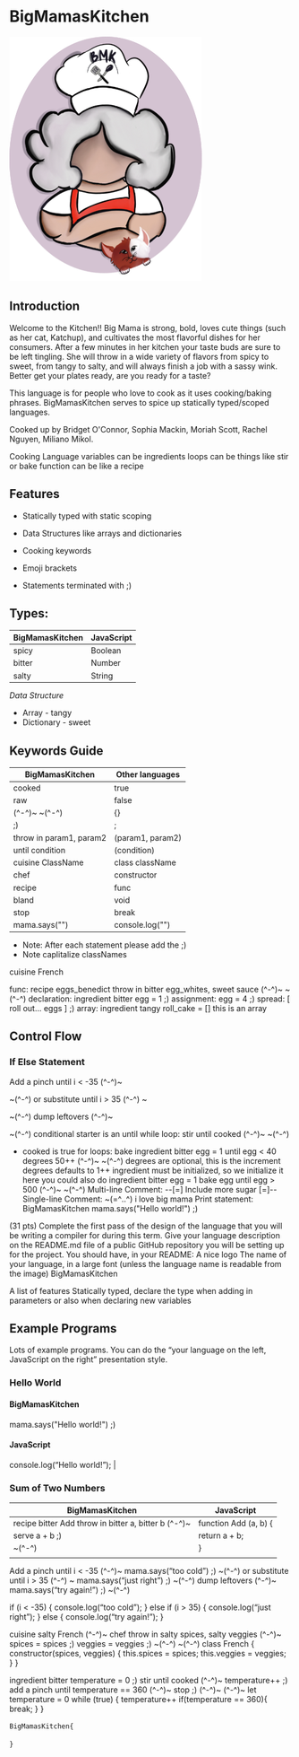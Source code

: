 # BigMamasKitchen

![bmk2](images/bmk2.png)

## Introduction

Welcome to the Kitchen!! Big Mama is strong, bold, loves cute things (such as her cat, Katchup), and cultivates the most flavorful dishes for her consumers. After a few minutes in her kitchen your taste buds are sure to be left tingling. She will throw in a wide variety of flavors from spicy to sweet, from tangy to salty, and will always finish a job with a sassy wink. Better get your plates ready, are you ready for a taste?

This language is for people who love to cook as it uses cooking/baking phrases. BigMamasKitchen serves to spice up statically typed/scoped languages.

Cooked up by Bridget O'Connor, Sophia Mackin, Moriah Scott, Rachel Nguyen, Miliano Mikol.

Cooking Language
variables can be ingredients
loops can be things like stir or bake
function can be like a recipe

## Features

- Statically typed with static scoping

- Data Structures like arrays and dictionaries

- Cooking keywords

- Emoji brackets

- Statements terminated with ;)

## Types:

| BigMamasKitchen | JavaScript |
| --------------- | ---------- |
| spicy           | Boolean    |
| bitter          | Number     |
| salty           | String     |

_Data Structure_

- Array - tangy
- Dictionary - sweet

## Keywords Guide

| BigMamasKitchen         | Other languages  |
| ----------------------- | ---------------- |
| cooked                  | true             |
| raw                     | false            |
| (^-^)~ ~(^-^)           | {}               |
| ;)                      | ;                |
| throw in param1, param2 | (param1, param2) |
| until condition         | (condition)      |
| cuisine ClassName       | class className  |
| chef                    | constructor      |
| recipe                  | func             |
| bland                   | void             |
| stop                    | break            |
| mama.says("")           | console.log("")  |

- Note: After each statement please add the ;)
- Note caplitalize classNames

cuisine French

func:
recipe eggs_benedict throw in bitter egg_whites, sweet sauce (^-^)~ ~(^-^)
declaration:
ingredient bitter egg = 1 ;)
assignment:
egg = 4 ;)
spread:
[ roll out... eggs ] ;)
array:
ingredient tangy roll_cake = [] this is an array

## Control Flow

### If Else Statement

Add a pinch until i < -35 (^-^)~

~(^-^) or substitute until i > 35 (^-^) ~

~(^-^) dump leftovers (^-^)~

~(^-^)
conditional starter is an until
while loop:
stir until cooked (^-^)~
~(^-^)

- cooked is true
  for loops:
  bake ingredient bitter egg = 1 until egg < 40 degrees 50++ (^-^)~ ~(^-^)
  degrees are optional, this is the increment
  degrees defaults to 1++
  ingredient must be initialized, so we initialize it here you could also do
  ingredient bitter egg = 1
  bake egg until egg > 500 (^-^)~ ~(^-^)
  Multi-line Comment:
  --[=] Include more sugar [=]--
  Single-line Comment:
  ~(=^‥^) i love big mama
  Print statement:
  BigMamasKitchen
  mama.says("Hello world!") ;)

(31 pts) Complete the first pass of the design of the language that you will be writing a compiler for during this term. Give your language description on the README.md file of a public GitHub repository you will be setting up for the project. You should have, in your README:
A nice logo
The name of your language, in a large font (unless the language name is readable from the image)
BigMamasKitchen

A list of features
Statically typed, declare the type when adding in parameters or also when declaring new variables

## Example Programs

Lots of example programs. You can do the “your language on the left, JavaScript on the right” presentation style.

### Hello World

#### BigMamasKitchen

mama.says("Hello world!") ;)

#### JavaScript

console.log(“Hello world!”); |

### Sum of Two Numbers

| BigMamasKitchen                                      | JavaScript            |
| ---------------------------------------------------- | --------------------- |
| recipe bitter Add throw in bitter a, bitter b (^-^)~ | function Add (a, b) { |
| serve a + b ;)                                       | return a + b;         |
| ~(^-^)                                               | }                     |
|                                                      |                       |

Add a pinch until i < -35 (^-^)~
mama.says(“too cold”) ;)
~(^-^) or substitute until i > 35 (^-^) ~
mama.says(“just right”) ;)
~(^-^) dump leftovers (^-^)~
mama.says(“try again!”) ;)
~(^-^)

if (i < -35) {
console.log(“too cold”);
} else if (i > 35) {
console.log(“just right”);
} else {
console.log(“try again!”);
}

cuisine salty French (^-^)~
chef throw in salty spices, salty veggies (^-^)~
spices = spices ;)
veggies = veggies ;)
~(^-^)
~(^-^)
class French {
constructor(spices, veggies) {
this.spices = spices;
this.veggies = veggies;
}
}

ingredient bitter temperature = 0 ;)
stir until cooked (^-^)~
temperature++ ;)
add a pinch until temperature == 360 (^-^)~
stop ;)
(^-^)~
(^-^)~
let temperature = 0
while (true) {
temperature++
if(temperature == 360){
break;
}
}

```
BigMamasKitchen{

}
```
